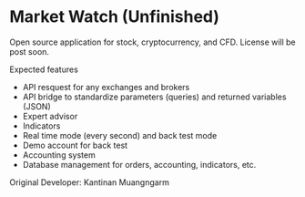 # Market Watch (Unfinished)

Open source application for stock, cryptocurrency, and CFD.
License will be post soon.

Expected features
- API resquest for any exchanges and brokers
- API bridge to standardize parameters (queries) and returned variables (JSON)
- Expert advisor
- Indicators
- Real time mode (every second) and back test mode
- Demo account for back test
- Accounting system
- Database management for orders, accounting, indicators, etc.

Original Developer: Kantinan Muangngarm
